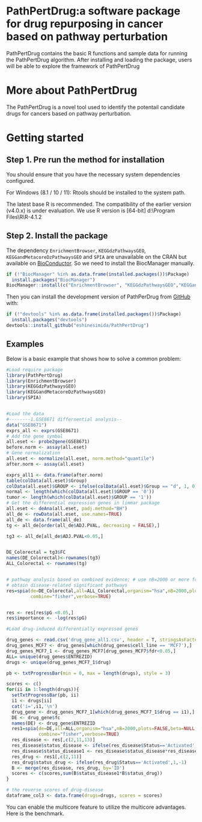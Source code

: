 # PathPertDrug:a software package for drug repurposing in cancer based on pathway perturbation

PathPertDrug contains the basic R functions and sample data for running the PathPertDrug algorithm. After installing and loading the package, users will be able to explore the framework of PathPertDrug


# More about PathPertDrug
The PathPertDrug is a novel tool used to identify the potentail candidate drugs for cancers based on pathway perturbation.

# Getting started

## Step 1. Pre run the method for installation

You should ensure that you have the necessary system dependencies configured.

For Windows (8.1 / 10 / 11): Rtools should be installed to the system path.

The latest base R is recommended. The compatibility of the earlier version (v4.0.x) is under evaluation.
We use R version is [64-bit] d:\Program Files\R\R-4.1.2

## Step 2. Install the package
The dependency `EnrichmentBrowser`, `KEGGdzPathwaysGEO`, `KEGGandMetacoreDzPathwaysGEO` and `SPIA` are unavailable on the CRAN but available on [BioConductor](https://www.bioconductor.org/). So we need to install the BiocManager manually. 

``` r
if (!"BiocManager" %in% as.data.frame(installed.packages())$Package)
  install.packages("BiocManager")
BiocManager::install(c("EnrichmentBrowser", "KEGGdzPathwaysGEO","KEGGandMetacoreDzPathwaysGEO","SPIA"))
```
Then you can install the development version of PathPerDrug from [GitHub](https://github.com/) with:

``` r
if (!"devtools" %in% as.data.frame(installed.packages())$Package)
  install.packages("devtools")
devtools::install_github("eshinesimida/PathPertDrug")

```
## Examples

Below is a basic example that shows how to solve a common problem:

``` r
#Load require package
library(PathPertDrug)
library(EnrichmentBrowser)
library(KEGGdzPathwaysGEO)
library(KEGGandMetacoreDzPathwaysGEO)
library(SPIA)


#Load the data
#--------1.GSE8671 differnential analysis--
data("GSE8671")
exprs_all <- exprs(GSE8671)
# Add the gene symbol
all.eset <- probe2gene(GSE8671)
before.norm <- assay(all.eset)
# Gene normalization
all.eset <- normalize(all.eset, norm.method="quantile")
after.norm <- assay(all.eset)

exprs_all1 <- data.frame(after.norm)
table(colData(all.eset)$Group)
colData(all.eset)$GROUP <- ifelse(colData(all.eset)$Group == "d", 1, 0)
normal <- length(which(colData(all.eset)$GROUP == '0'))
tumor <- length(which(colData(all.eset)$GROUP == '1'))
# Get the differential expression genes in limmar package
all.eset <- deAna(all.eset, padj.method="BH")
all_de <- rowData(all.eset, use.names=TRUE)
all_de <- data.frame(all_de)
tg <- all_de[order(all_de$ADJ.PVAL, decreasing = FALSE),]

tg3 <- all_de[all_de$ADJ.PVAL<0.05,]


DE_Colorectal = tg3$FC
names(DE_Colorectal)<-rownames(tg3)
ALL_Colorectal <- rownames(tg)


# pathway analysis based on combined evidence; # use nB=2000 or more for more accurate results
# obtain disease-related significant pathways
res=spia(de=DE_Colorectal,all=ALL_Colorectal,organism="hsa",nB=2000,plots=FALSE,beta=NULL,
         combine="fisher",verbose=TRUE)


res <- res[res$pG <0.05,]
res$importance <- -log(res$pG)

#Load drug-induced differentially expressed genes

drug_genes <- read.csv('drug_gene_all1.csv', header = T, stringsAsFactors = F)
drug_genes_MCF7 <- drug_genes[which(drug_genes$cell_line == 'MCF7'),]
drug_genes_MCF7_1 <- drug_genes_MCF7[drug_genes_MCF7$fdr<0.05,]
ALL= unique(drug_genes$ENTREZID)
drugs <- unique(drug_genes_MCF7_1$drug)

pb <- txtProgressBar(min = 0, max = length(drugs), style = 3)

scores <- c()
for(ii in 1:length(drugs)){
  setTxtProgressBar(pb, ii)
  i1 <- drugs[ii]
  cat('i=',i1,'\n')
  drug_gene <- drug_genes_MCF7_1[which(drug_genes_MCF7_1$drug == i1),]
  DE <- drug_gene$fc
  names(DE) <- drug_gene$ENTREZID
  res1=spia(de=DE,all=ALL,organism="hsa",nB=2000,plots=FALSE,beta=NULL,
            combine="fisher",verbose=TRUE)
  res_disease <- res[,c(2,11,13)]
  res_disease$status_disease <- ifelse(res_disease$Status=='Activated',1,-1)
  res_disease$status_disease1 <- res_disease$status_disease*res_disease$importance
  res_drug <- res1[,c(2,11)]
  res_drug$status_drug <- ifelse(res_drug$Status=='Activated',1,-1)
  B <- merge(res_disease, res_drug, by='ID')
  scores <- c(scores,sum(B$status_disease1*B$status_drug))
}

# the reverse scores of drug-disease
dataframe_col3 <- data.frame(drugs=drugs, scores = scores)
```

You can enable the multicore feature to utilize the multicore advantages. Here is the benchmark. 

``` r
